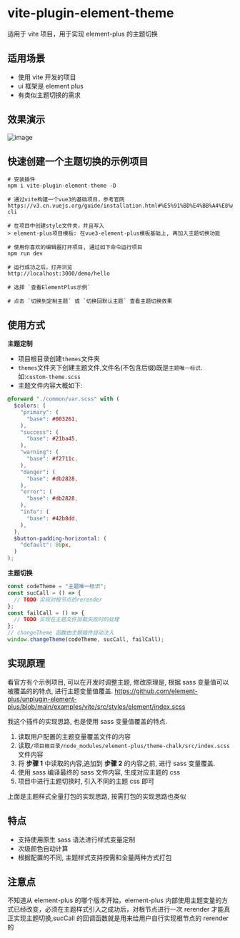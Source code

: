 # vite-plugin-element-theme

适用于 vite 项目，用于实现 element-plus 的主题切换

## 适用场景

- 使用 vite 开发的项目
- ui 框架是 element plus
- 有类似主题切换的需求

## 效果演示
![image](https://github.com/faith1224/vite-plugin-element-theme-monorepo/blob/master/packages/web/src/assets/effect.gif)

## 快速创建一个主题切换的示例项目


```shell
# 安装插件
npm i vite-plugin-element-theme -D

# 通过vite构建一个vue3的基础项目，参考官网
https://v3.cn.vuejs.org/guide/installation.html#%E5%91%BD%E4%BB%A4%E8%A1%8C%E5%B7%A5%E5%85%B7-cli

# 在项目中创建style文件夹，并且写入
> element-plus项目模板: 在vue3-element-plus模板基础上, 再加入主题切换功能

# 使用你喜欢的编辑器打开项目, 通过如下命令运行项目
npm run dev

# 运行成功之后，打开浏览
http://localhost:3000/demo/hello

# 选择 `查看ElementPlus示例`

# 点击 `切换到定制主题` 或 `切换回默认主题` 查看主题切换效果
```

## 使用方式

**主题定制**

- 项目根目录创建`themes`文件夹
- `themes`文件夹下创建主题文件,文件名(不包含后缀)既是`主题唯一标识`.如:`custom-theme.scss`
- 主题文件内容大概如下:

```scss
@forward "./common/var.scss" with (
  $colors: (
    "primary": (
      "base": #003261,
    ),
    "success": (
      "base": #21ba45,
    ),
    "warning": (
      "base": #f2711c,
    ),
    "danger": (
      "base": #db2828,
    ),
    "error": (
      "base": #db2828,
    ),
    "info": (
      "base": #42b8dd,
    ),
  ),
  $button-padding-horizontal: (
    "default": 80px,
  )
);
```

**主题切换**

```js
const codeTheme = "主题唯一标识";
const sucCall = () => {
  // TODO 实现对根节点的rerender
};
const failCall = () => {
  // TODO 实现在主题文件加载失败时的处理
};
// changeTheme 函数由主题插件自动注入
window.changeTheme(codeTheme, sucCall, failCall);
```

## 实现原理

看官方有个示例项目, 可以在开发时调整主题, 修改原理是, 根据 sass 变量值可以被覆盖的的特点, 进行主题变量值覆盖. https://github.com/element-plus/unplugin-element-plus/blob/main/examples/vite/src/styles/element/index.scss

我这个插件的实现思路, 也是使用 sass 变量值覆盖的特点.

1. 读取用户配置的主题变量覆盖文件的内容
2. 读取`/项目根目录/node_modules/element-plus/theme-chalk/src/index.scss`文件内容
3. 将 **步骤 1** 中读取的内容,追加到 **步骤 2** 的内容之前, 进行 sass 变量覆盖.
4. 使用 sass 编译最终的 sass 文件内容, 生成对应主题的 css
5. 项目中进行主题切换时, 引入不同的主题 css 即可

上面是主题样式全量打包的实现思路, 按需打包的实现思路也类似

## 特点

- 支持使用原生 sass 语法进行样式变量定制
- 次级颜色自动计算
- 根据配置的不同, 主题样式支持按需和全量两种方式打包

## 注意点

不知道从 element-plus 的哪个版本开始，element-plus 内部使用主题变量的方式已经改变，必须在主题样式引入之成功后，对根节点进行一次 rerender 才能真正实现主题切换,sucCall 的回调函数就是用来给用户自行实现根节点的 rerender 的
